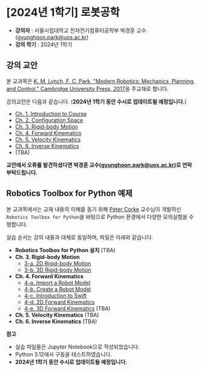 # [2024년 1학기] 로봇공학

- **강의자** : 서울시립대학교 전자전기컴퓨터공학부 박경훈 교수(gyunghoon.park@uos.ac.kr)
- **강의 학기** : 2024년 1학기

## 강의 교안

본 교과목은 [K. M. Lynch, F. C. Park, "Modern Robotics: Mechanics, Planning, and Control," Cambridge University Press, 2017](https://hades.mech.northwestern.edu/index.php/Modern_Robotics)을 주교재로 합니다.

강의교안은 다음과 같습니다. (**2024년 1학기 동안 수시로 업데이트될 예정입니다.**)

- [Ch. 1. Introduction to Course](/Lecture%20Notes/2024-1_Robotics_CH00.pdf)
- [Ch. 2. Configuration Space](/Lecture%20Notes/2024-1_Robotics_CH02.pdf)
- [Ch. 3. Rigid-body Motion](/Lecture%20Notes/2024-1_Robotics_CH03.pdf)
- [Ch. 4. Forward Kinematics](/Lecture%20Notes/2024-1_Robotics_CH04.pdf)
- [Ch. 5. Velocity Kinematics](/Lecture%20Notes/2024-1_Robotics_CH05.pdf)
- [Ch. 6. Inverse Kinematics](/Lecture%20Notes/2024-1_Robotics_CH06.pdf)
- (TBA)

**교안에서 오류를 발견하셨다면 박경훈 교수(gyunghoon.park@uos.ac.kr)로 연락 부탁드립니다.**

## Robotics Toolbox for Python 예제

본 교과목에서는 교재 내용의 이해를 돕기 위해 [Peter Corke](https://petercorke.com/) 교수님이 개발하신 `Robotics Toolbox for Python`을 바탕으로 Python 환경에서 다양한 모의실험을 수행합니다. 

실습 순서는 강의 내용과 대체로 동일하며, 파일은 아래와 같습니다. 

- **Robotics Toolbox for Python 설치** (TBA)
- **Ch. 3. Rigid-body Motion**
  - [3-a. 2D Rigid-body Motion](/CH03/CH03_a_2DRigidBodyMotion.ipynb) 
  - [3-b. 3D Rigid-body Motion](/CH03/CH03_b_3DRigidBodyMotion.ipynb)
- **Ch. 4. Forward Kinematics**
  - [4-a. Import a Robot Model](/CH04/CH04_a_ImportRobot.ipynb)
  - [4-b. Create a Robot Model](/CH04/CH04_b_CreateRobot.ipynb)
  - [4-c. Introduction to Swift](/CH04/CH04_c_IntroductionToSwift.ipynb)
  - [4-d. 2D Forward Kinematics](/CH04/CH04_d_2DForwardKinematics.ipynb) 
  - [4-e. 3D Forward Kinematics](/CH04/CH04_e_3DForwardKinematics.ipynb) (TBA)
- **Ch. 5. Velocity Kinematics** (TBA)
- **Ch. 6. Inverse Kinematics** (TBA)


**참고**
- 실습 파일들은 Jupyter Notebook으로 작성되었습니다.
- Python 3.12에서 구동을 테스트하였습니다.
- **2024년 1학기 동안 수시로 업데이트될 예정입니다.**